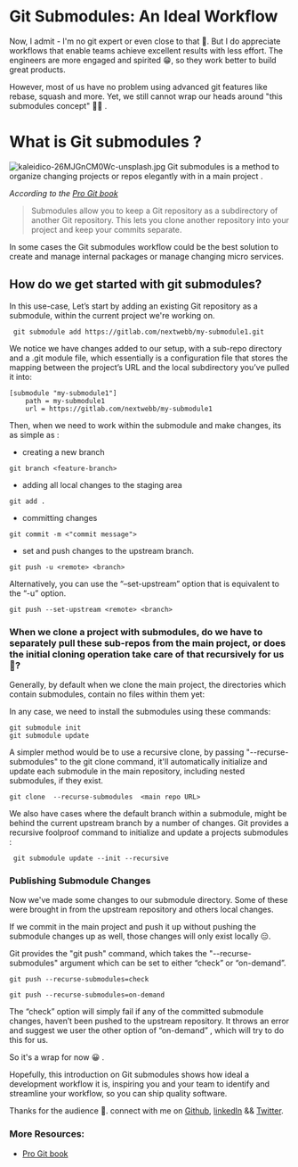 # Git Submodules: An Ideal Workflow

Now, I admit - I'm no git expert or even close to that 🤭. But I do appreciate workflows that enable teams achieve excellent results with less effort. 
The engineers are more engaged and spirited 😁, so they work better to build great products.

However, most of us have no problem using advanced git features like rebase, squash and more. Yet, we still cannot wrap our heads around "this submodules concept" 🤦‍♂️ .

# What is Git submodules ?  

![kaleidico-26MJGnCM0Wc-unsplash.jpg](https://cdn.hashnode.com/res/hashnode/image/upload/v1599417689827/eXsURjM5y.jpeg)
Git submodules is a method to organize changing projects or repos elegantly with in a main project .

*According to the  [Pro Git book](https://git-scm.com/book/en/v2/Git-Tools-Submodules#:~:text=Submodules%20allow%20you%20to%20keep,and%20keep%20your%20commits%20separate.)*

> Submodules allow you to keep a Git repository as a subdirectory of another Git repository. This lets you clone another repository into your project and keep your commits separate.

In some cases the Git submodules workflow could be the best solution  to create and manage  internal packages or manage changing micro services. 

## How do we get started with git submodules?
In this use-case, Let’s start by adding an existing Git repository as a submodule, within the current project we're working on. 

```
 git submodule add https://gitlab.com/nextwebb/my-submodule1.git
``` 
We notice we have changes added to our setup, with a sub-repo directory and a .git module file, which essentially is a configuration file that stores the mapping between the project’s URL and the local subdirectory you’ve pulled it into:

```
[submodule "my-submodule1"]
	path = my-submodule1
	url = https://gitlab.com/nextwebb/my-submodule1
``` 
Then, when we need to work within the submodule and make changes, its as simple as :

- creating a new branch

```
git branch <feature-branch>
``` 

- adding all local changes to the staging area
```
git add .
``` 
- committing changes 
```
git commit -m <"commit message">
``` 
- set and push  changes to the upstream branch. 
```
git push -u <remote> <branch>
``` 
Alternatively, you can use the “–set-upstream” option that is equivalent to the “-u” option.

```
git push --set-upstream <remote> <branch>
``` 
### When we clone a project with submodules, do we have to separately pull these sub-repos from the main project, or does the initial cloning operation take care of that recursively for us 🤔?

Generally, by default when we clone the main project,  the directories which contain submodules, contain no files within them yet:

In any case, we need to install the submodules using these commands:
``` 
git submodule init
git submodule update
```
A simpler method would be to use a recursive clone,  by  passing "--recurse-submodules" to the git clone command, it'll automatically initialize and update each submodule in the main repository, including nested submodules, if they exist. 

```
git clone  --recurse-submodules  <main repo URL>
```
We also have cases where the default branch within a submodule, might be behind the current upstream branch by a number of changes. Git provides a recursive foolproof command to initialize and update a projects submodules :

```
 git submodule update --init --recursive
```
### Publishing Submodule Changes

Now we've made some changes to our submodule directory. Some of these were brought in from the upstream repository and others local changes. 

 If we commit in the main project and push it up without pushing the submodule changes up as well, those changes will only exist locally
😑.

Git provides the "git push" command, which takes the "--recurse-submodules" argument which can be set to either “check” or “on-demand”.

```
git push --recurse-submodules=check

git push --recurse-submodules=on-demand
 ```
The “check” option will simply fail if any of the committed submodule changes, haven’t been pushed to the upstream repository. It throws an error and suggest we user the other option of “on-demand” , which will try to do this for us.

So it's a wrap for now 😀 .

Hopefully, this introduction on Git submodules shows how ideal a development workflow it  is,  inspiring you and your team to identify and streamline your workflow, so you can ship quality software.

Thanks for the audience 🤗.  connect with me on [Github](https://www.github.com/nextwebb), [linkedIn](https://www.linkedin.com/m/in/peterson-oaikhenah-102645144) && [Twitter](https://www.twitter.com/i_am_nextwebb).

### More Resources:
- [Pro Git book](https://git-scm.com/book/en/v2/Git-Tools-Submodules)







